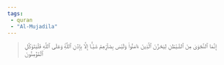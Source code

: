 ```yaml
---
tags: 
 - quran 
 - "Al-Mujadila"
---
```


> إِنَّمَا ٱلنَّجۡوَىٰ مِنَ ٱلشَّيۡطَٰنِ لِيَحۡزُنَ ٱلَّذِينَ ءَامَنُواْ وَلَيۡسَ بِضَآرِّهِمۡ شَيۡـًٔا إِلَّا بِإِذۡنِ ٱللَّهِۚ وَعَلَى ٱللَّهِ فَلۡيَتَوَكَّلِ ٱلۡمُؤۡمِنُونَ
